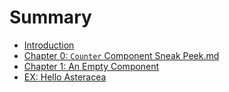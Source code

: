 # Summary

- [Introduction](./intro.md)
- [Chapter 0: `Counter` Component Sneak Peek.md](./0_counter_component_sneak_peek.md)
- [Chapter 1: An Empty Component](./1_empty_component.md)
- [EX: Hello Asteracea](./ex_hello_asteracea.md)
